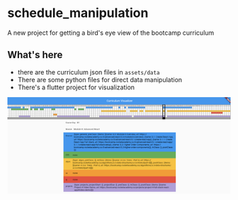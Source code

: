 # schedule_manipulation

A new project for getting a bird's eye view of the bootcamp curriculum

## What's here

- there are the curriculum json files in `assets/data`
- There are some python files for direct data manipulation
- There's a flutter project for visualization

![image info](assets/images/visualizer.png)
